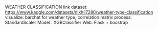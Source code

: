 WEATHER CLASSIFICATION
link dataset: https://www.kaggle.com/datasets/nikhil7280/weather-type-classification
visualize: barchat for weather type, correlation matrix
process: StandardScaler
Model : XGBClassifier
Web: Flask + boostrap

